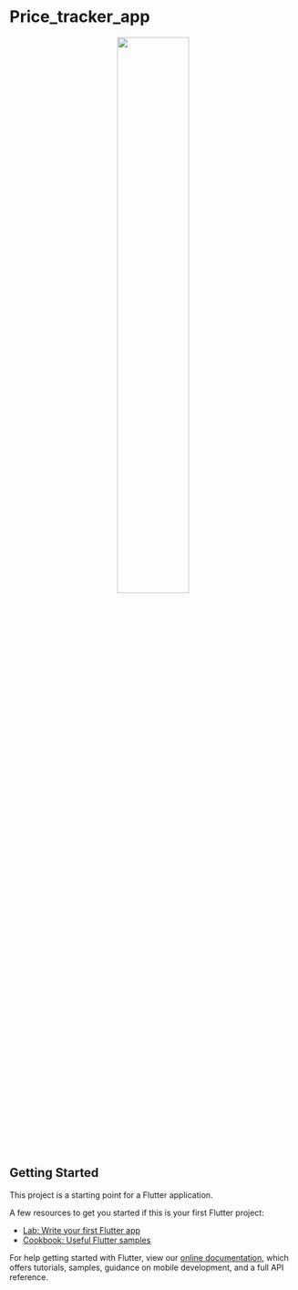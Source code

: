 # Price_tracker_app

<p align="center">
  <img src="https://user-images.githubusercontent.com/81976919/114872198-b733e500-9e17-11eb-90f7-e5cbee873b4f.gif" width="50%" />
</p> 

## Getting Started

This project is a starting point for a Flutter application.

A few resources to get you started if this is your first Flutter project:

- [Lab: Write your first Flutter app](https://flutter.dev/docs/get-started/codelab)
- [Cookbook: Useful Flutter samples](https://flutter.dev/docs/cookbook)

For help getting started with Flutter, view our
[online documentation](https://flutter.dev/docs), which offers tutorials,
samples, guidance on mobile development, and a full API reference.
